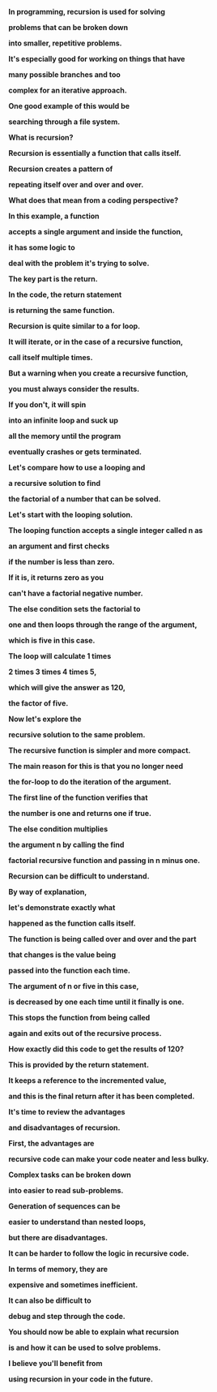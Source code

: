 **In programming, recursion is used for solving**

**problems that can be broken down**

**into smaller, repetitive problems.**

**It's especially good for working on things that have**

**many possible branches and too**

**complex for an iterative approach.**

**One good example of this would be**

**searching through a file system.**

**What is recursion?**

**Recursion is essentially a function that calls itself.**

**Recursion creates a pattern of**

**repeating itself over and over and over.**

**What does that mean from a coding perspective?**

**In this example, a function**

**accepts a single argument and inside the function,**

**it has some logic to**

**deal with the problem it's trying to solve.**

**The key part is the return.**

**In the code, the return statement**

**is returning the same function.**

**Recursion is quite similar to a for loop.**

**It will iterate, or in the case of a recursive function,**

**call itself multiple times.**

**But a warning when you create a recursive function,**

**you must always consider the results.**

**If you don't, it will spin**

**into an infinite loop and suck up**

**all the memory until the program**

**eventually crashes or gets terminated.**

**Let's compare how to use a looping and**

**a recursive solution to find**

**the factorial of a number that can be solved.**

**Let's start with the looping solution.**

**The looping function accepts a single integer called n as**

**an argument and first checks**

**if the number is less than zero.**

**If it is, it returns zero as you**

**can't have a factorial negative number.**

**The else condition sets the factorial to**

**one and then loops through the range of the argument,**

**which is five in this case.**

**The loop will calculate 1 times**

**2 times 3 times 4 times 5,**

**which will give the answer as 120,**

**the factor of five.**

**Now let's explore the**

**recursive solution to the same problem.**

**The recursive function is simpler and more compact.**

**The main reason for this is that you no longer need**

**the for-loop to do the iteration of the argument.**

**The first line of the function verifies that**

**the number is one and returns one if true.**

**The else condition multiplies**

**the argument n by calling the find**

**factorial recursive function and passing in n minus one.**

**Recursion can be difficult to understand.**

**By way of explanation,**

**let's demonstrate exactly what**

**happened as the function calls itself.**

**The function is being called over and over and the part**

**that changes is the value being**

**passed into the function each time.**

**The argument of n or five in this case,**

**is decreased by one each time until it finally is one.**

**This stops the function from being called**

**again and exits out of the recursive process.**

**How exactly did this code to get the results of 120?**

**This is provided by the return statement.**

**It keeps a reference to the incremented value,**

**and this is the final return after it has been completed.**

**It's time to review the advantages**

**and disadvantages of recursion.**

**First, the advantages are**

**recursive code can make your code neater and less bulky.**

**Complex tasks can be broken down**

**into easier to read sub-problems.**

**Generation of sequences can be**

**easier to understand than nested loops,**

**but there are disadvantages.**

**It can be harder to follow the logic in recursive code.**

**In terms of memory, they are**

**expensive and sometimes inefficient.**

**It can also be difficult to**

**debug and step through the code.**

**You should now be able to explain what recursion**

**is and how it can be used to solve problems.**

**I believe you'll benefit from**

**using recursion in your code in the future.**

